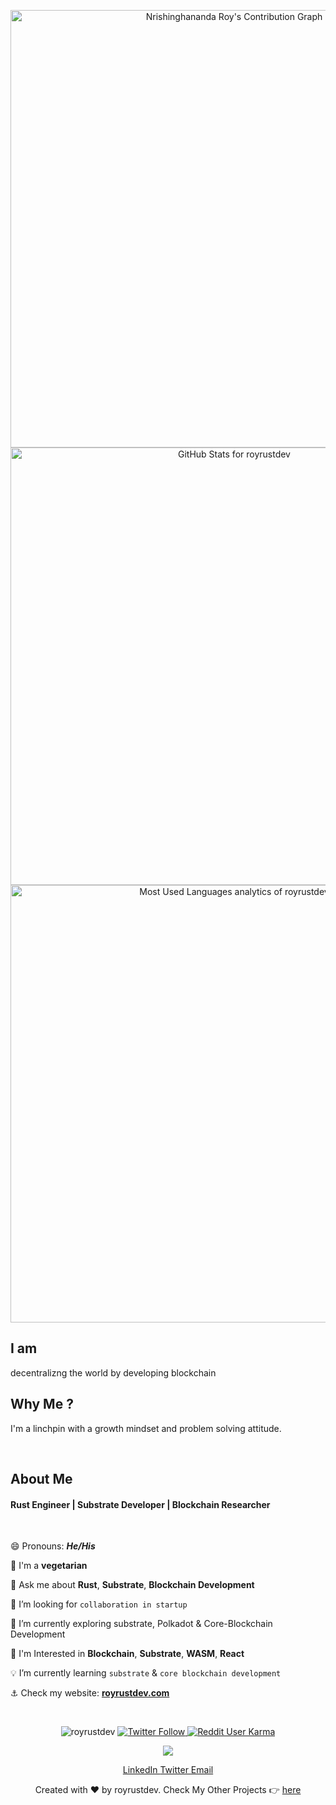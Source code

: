 <p align="center">
<img src="https://github-readme-activity-graph.cyclic.app/graph?username=royrustdev&bg_color=291B3E&color=ff64da&line=ff64da&point=fd1c7a&area_color=fd1c7a&area=true&hide_border=true" alt="Nrishinghananda Roy's Contribution Graph" width="700"/>
<img src="https://github-readme-stats.vercel.app/api?username=royrustdev&show_icons=true&include_all_commits=true&count_private=true&theme=jolly&layout=compact&hide_border=true&card_width=600&line_height=40" alt="GitHub Stats for royrustdev" width="700"/>
<img src="https://github-readme-stats.vercel.app/api/top-langs?username=royrustdev&show_icons=true&locale=en&layout=compact&theme=jolly&custom_title=My%20Local%20Repositories'%20Stats&langs_count=10&hide_border=true&hide=html,lua&line_height=40" alt="Most Used Languages analytics of royrustdev" width="700"/>
</p>

## I am

decentralizng the world by developing blockchain

## Why Me ?

I'm a linchpin with a growth mindset and problem solving attitude.

<br />

## About Me

#### Rust Engineer | Substrate Developer | Blockchain Researcher

<br />

😄 Pronouns: **_He/His_**

🥦 I'm a **vegetarian**

💬 Ask me about **Rust**, **Substrate**, **Blockchain Development**

🚀 I’m looking for `collaboration in startup`

🦀 I’m currently exploring substrate, Polkadot & Core-Blockchain Development

🧭 I'm Interested in **Blockchain**, **Substrate**, **WASM**, **React**

💡 I’m currently learning `substrate` & `core blockchain development`

⚓ Check my website: **[royrustdev.com](https://royrustdev.com)**

<br />
<!-- Profile Views -->
<p align="center">
<img src="https://komarev.com/ghpvc/?username=royrustdev&label=Github%20Views&color=blueviolet&style=flat-square" alt="royrustdev" />
<a href="https://twitter.com/royrustdev" target="_blank">
<img alt="Twitter Follow" src="https://img.shields.io/twitter/follow/royrustdev?color=blue&logo=Twitter&style=flat-square">
</a>
<a href="https://www.reddit.com/user/royrustdev/" target="_blank">
<img alt="Reddit User Karma" src="https://img.shields.io/reddit/user-karma/combined/royrustdev?logo=Reddit&style=flat-square">
</a>
</p>

<p align="center">
<img src="https://readme-typing-svg.herokuapp.com/?font=Architects+Daughter&size=22&center=true&vCenter=true&color=FD1C7A&lines=Thanks+For+Visiting+My+Profile+🙏;Have+A+Great+Day+!!!" />
</p>

<!-- Contact Section -->
<p align="center">
<a href="https://www.linkedin.com/in/royrustdev" target="_blank">
LinkedIn
</a>
<a href="https://twitter.com/royrustdev" target="_blank">
Twitter
</a>
<a href="mailto:royrustdev@gmail.com">Email</a>
</p>

<p align="center">Created with ❤️ by royrustdev. Check My Other Projects 👉 <a href="https://github.com/royrustdev?tab=repositories">here</a></p>
